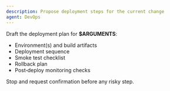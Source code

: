 ```yaml
---
description: Propose deployment steps for the current change
agent: DevOps
---
```

Draft the deployment plan for **$ARGUMENTS**:

- Environment(s) and build artifacts
- Deployment sequence
- Smoke test checklist
- Rollback plan
- Post‑deploy monitoring checks

Stop and request confirmation before any risky step.
